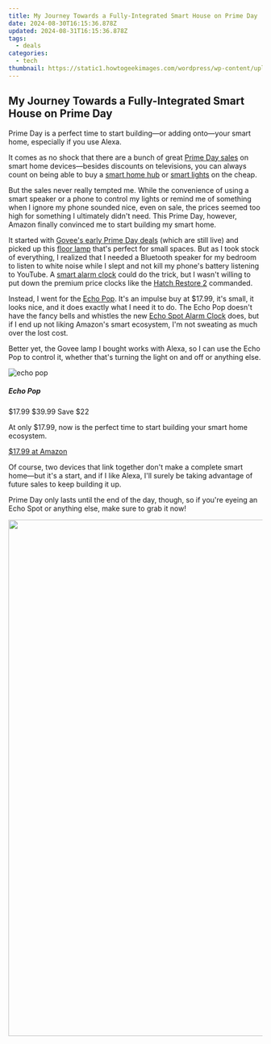 ```yaml
---
title: My Journey Towards a Fully-Integrated Smart House on Prime Day
date: 2024-08-30T16:15:36.878Z
updated: 2024-08-31T16:15:36.878Z
tags:
  - deals
categories:
  - tech
thumbnail: https://static1.howtogeekimages.com/wordpress/wp-content/uploads/2024/07/53852762333_d14cd2a2f4_o.jpg
---
```


## My Journey Towards a Fully-Integrated Smart House on Prime Day

Prime Day is a perfect time to start building—or adding onto—your smart home, especially if you use Alexa.

 It comes as no shock that there are a bunch of great [Prime Day sales](https://unlock-android.techidaily.com/in-2024-still-using-pattern-locks-with-xiaomi-redmi-12-5g-tips-tricks-and-helpful-advice-by-drfone-android/) on smart home devices—besides discounts on televisions, you can always count on being able to buy a [smart home hub](https://screen-mirror.techidaily.com/in-2024-8-best-apps-for-screen-mirroring-vivo-y100i-pc-drfone-by-drfone-android/) or [smart lights](https://fox-that.techidaily.com/1721479062545-experiencing-wi-fi-woes-let-us-show-you-how-to-connect-your-iphone-to-any-computer/) on the cheap.

 But the sales never really tempted me. While the convenience of using a smart speaker or a phone to control my lights or remind me of something when I ignore my phone sounded nice, even on sale, the prices seemed too high for something I ultimately didn't need. This Prime Day, however, Amazon finally convinced me to start building my smart home.

 It started with [Govee's early Prime Day deals](https://facebook-video-files.techidaily.com/updated-digital-expansion-social-story-downloader-for-2024/) (which are still live) and picked up this [floor lamp](https://www.amazon.com/gp/aw/d/B099WTN2TR?tag=htgprimedaysite-20) that's perfect for small spaces. But as I took stock of everything, I realized that I needed a Bluetooth speaker for my bedroom to listen to white noise while I slept and not kill my phone's battery listening to YouTube. A [smart alarm clock](https://facebook-video-files.techidaily.com/updated-step-by-step-guide-to-personalize-and-change-video-covers-on-facebook-for-2024/) could do the trick, but I wasn't willing to put down the premium price clocks like the [Hatch Restore 2](https://www.amazon.com/dp/B0C5S7K1JK?tag=htgprimedaysite-20) commanded.

 Instead, I went for the [Echo Pop](https://www.amazon.com/Introducing-sound-compact-speaker-Lavender/dp/B09ZXJDSL5?tag=htgprimedaysite-20). It's an impulse buy at $17.99, it's small, it looks nice, and it does exactly what I need it to do. The Echo Pop doesn't have the fancy bells and whistles the new [Echo Spot Alarm Clock](https://www.amazon.com/dp/B0BFCBKXWL?tag=htgprimedaysite-20) does, but if I end up not liking Amazon's smart ecosystem, I'm not sweating as much over the lost cost.

 Better yet, the Govee lamp I bought works with Alexa, so I can use the Echo Pop to control it, whether that's turning the light on and off or anything else. 

![echo pop](https://static1.howtogeekimages.com/wordpress/wp-content/uploads/2023/10/echo-pop.png) 

#####  Echo Pop

$17.99 $39.99 Save $22 

At only $17.99, now is the perfect time to start building your smart home ecosystem.

[$17.99 at Amazon](https://www.amazon.com/Introducing-sound-compact-speaker-Lavender/dp/B09ZXJDSL5?tag=htgprimedaysite-20) 

 Of course, two devices that link together don't make a complete smart home—but it's a start, and if I like Alexa, I'll surely be taking advantage of future sales to keep building it up.

 Prime Day only lasts until the end of the day, though, so if you're eyeing an Echo Spot or anything else, make sure to grab it now!

<ins class="adsbygoogle"
     style="display:block"
     data-ad-format="autorelaxed"
     data-ad-client="ca-pub-7571918770474297"
     data-ad-slot="1223367746"></ins>



<ins class="adsbygoogle"
     style="display:block"
     data-ad-client="ca-pub-7571918770474297"
     data-ad-slot="8358498916"
     data-ad-format="auto"
     data-full-width-responsive="true"></ins>



<!-- affiliate ads begin -->
<a href="https://ephamedtechinc.pxf.io/c/5597632/2095385/26400" target="_top" id="2095385"><img src="//a.impactradius-go.com/display-ad/26400-2095385" border="0" alt="" width="1024" height="1024"/></a><img height="0" width="0" src="https://imp.pxf.io/i/5597632/2095385/26400" style="position:absolute;visibility:hidden;" border="0" />
<!-- affiliate ads end -->